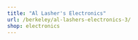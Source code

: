 ```yaml
---
title: "Al Lasher's Electronics"
url: /berkeley/al-lashers-electronics-3/
shop: electronics
---
```

